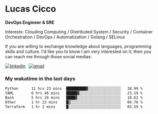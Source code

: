 # Lucas Cicco

**DevOps Engineer & SRE**

Interests: Clouding Computing / Distributed System / Security / Container Orchestration / DevOps / Automatization / Golang / SELinux

If you are willing to exchange knowledge about languages, programming skills and culture. I'd like you to know I am very interested on it, then you can reach me through those social medias:

<div style="display: flex; align-items: center; gap: 10px;">
  <a href="https://www.linkedin.com/in/lucas-vitor-de-cicco" target="_blank">
    <img
      src="https://img.shields.io/badge/-LinkedIn-%230077B5?style=for-the-badge&logo=linkedin&logoColor=white"
      alt="linkedin"
      target="_blank" 
    />
  </a>
  <a href="mailto:lucasvitorx1@gmail.com">
      <img
        src="https://img.shields.io/badge/-Gmail-%23333?style=for-the-badge&logo=gmail&logoColor=white"
        alt="gmail"
        target="_blank"
      />
  </a>
</div>

### My wakatime in the last days

<!--START_SECTION:waka-->

```txt
Python      11 hrs 23 mins  █████████▓░░░░░░░░░░░░░░░   38.99 %
YAML        6 hrs 46 mins   █████▓░░░░░░░░░░░░░░░░░░░   23.19 %
Bash        5 hrs 26 mins   ████▓░░░░░░░░░░░░░░░░░░░░   18.62 %
Other       1 hr 23 mins    █▒░░░░░░░░░░░░░░░░░░░░░░░   04.76 %
Terraform   1 hr 2 mins     █░░░░░░░░░░░░░░░░░░░░░░░░   03.59 %
```

<!--END_SECTION:waka-->

